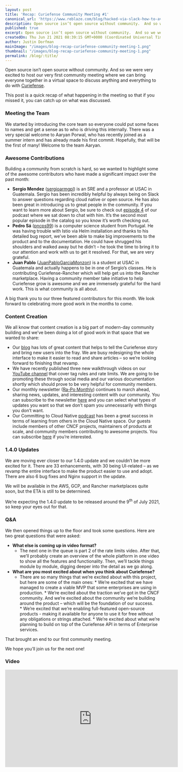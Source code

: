 ```yaml
---
layout: post
title: 'Recap: Curiefense Community Meeting #1'
canonical_url: 'https://www.reblaze.com/blog/hacked-via-slack-how-to-avoid-an-ea-style-breach/'
description: Open source isn’t open source without community.  And so we were very excited to host our very first community meeting where we can bring everyone together in a virtual space to discuss anything and everything to do with Curiefense.
published: true
excerpt: Open source isn’t open source without community.  And so we were very excited to host our very first community meeting where we can bring everyone together in a virtual space to discuss anything and everything to do with Curiefense.
createdOn: Thu Jun 21 2021 08:39:15 GMT+0000 (Coordinated Universal Time)
author: Justin Dorfman
mainImage: "/images/blog-recap-curiefense-community-meeting-1.png"
thumbnail: "/images/blog-recap-curiefense-community-meeting-1.png"
permalink: /blog/:title/
---
```


Open source isn’t open source without community.  And so we were very excited to host our very first community meeting where we can bring everyone together in a virtual space to discuss anything and everything to do with [Curiefense](https://www.curiefense.io/).

This post is a quick recap of what happening in the meeting so that if you missed it, you can catch up on what was discussed.

### Meeting the Team

We started by introducing the core team so everyone could put some faces to names and get a sense as to who is driving this internally.  There was a very special welcome to Aaryan Porwal, who has recently joined as a summer intern and has already made his first commit.  Hopefully, that will be the first of many!  Welcome to the team Aaryan.

### Awesome Contributions

Building a community from scratch is hard, so we wanted to highlight some of the awesome contributors who have made a significant impact over the past month:

* **Sergio Mendez** ([sergioarmgpl](https://github.com/sergioarmgpl)) is an SRE and a professor at USAC in Guatemala.  Sergio has been incredibly helpful by always being on Slack to answer questions regarding cloud native or open source.  He has also been great in introducing us to great people in the community.  If you want to learn more about Sergio, be sure to check out [episode 4](https://podcast.curiefense.io/4) of our podcast where we sat down to chat with him.  It’s the second most popular episode in the catalog so you know it’s worth checking out.
* **Pedro Sá** ([pncps99](https://github.com/pncps99)) is a computer science student from Portugal.  He was having trouble with Istio via Helm installation and thanks to his detailed bug report, we’ve been able to make big improvements to the product and to the documentation.  He could have shrugged his shoulders and walked away but he didn’t – he took the time to bring it to our attention and work with us to get it resolved.  For that, we are very grateful.
* **Juan Pablo** ([JuanPabloGarciaMonzon](https://github.com/JuanPabloGarciaMonzon)) is a student at USAC in Guatemala and actually happens to be in one of Sergio’s classes.  He is contributing Curiefense-Rancher which will help get us into the Rancher marketplace.  Having a community member take initiative to help Curiefense grow is awesome and we are immensely grateful for the hard work.  This is what community is all about.

A big thank you to our three featured contributors for this month.  We look forward to celebrating more good work in the months to come.

### Content Creation

We all know that content creation is a big part of modern-day community building and we’ve been doing a lot of good work in that space that we wanted to share:

* Our [blog](https://www.curiefense.io/blog) has lots of great content that helps to tell the Curiefense story and bring new users into the fray.  We are busy redesigning the whole interface to make it easier to read and share articles – so we’re looking forward to finishing that revamp.
* We have recently published three new walkthrough videos on our [YouTube channel](https://www.youtube.com/channel/UCG_XSaj_YX_26nD3Hvm_6OA) that cover tag rules and rate limits.  We are going to be promoting these through social media and our various documentation shortly which should prove to be very helpful for community members.
* Our monthly newsletter ([Ra-Po Monthly](https://us7.campaign-archive.com/home/?u=0f9080ebe705d62b70f41d9b8&id=092dabdcbc)) continues to march ahead, sharing news, updates, and interesting content with our community.  You can subscribe to the newsletter [here](https://curiefense.us7.list-manage.com/subscribe?u=0f9080ebe705d62b70f41d9b8&id=092dabdcbc) and you can select what types of updates you want so that we don’t spam you unnecessarily with things you don’t want.
* Our Committing to Cloud Native [podcast](https://podcast.curiefense.io/) has been a great success in terms of learning from others in the Cloud Native space.  Our guests include members of other CNCF projects, maintainers of products at scale, and community members contributing to awesome projects.  You can subscribe [here](https://podcast.curiefense.io/subscribe) if you’re interested.

### 1.4.0 Updates

We are moving ever closer to our 1.4.0 update and we couldn’t be more excited for it.  There are 33 enhancements, with 30 being UI-related – as we revamp the entire interface to make the product easier to use and adopt.  There are also 6 bug fixes and Nginx support in the update.

We will be available in the AWS, GCP, and Rancher marketplaces quite soon, but the ETA is still to be determined.

We’re expecting the 1.4.0 update to be released around the 9<sup>th</sup> of July 2021, so keep your eyes out for that.

### Q&A

We then opened things up to the floor and took some questions.  Here are two great questions that were asked:

* **What else is coming up in video format?**
  * The next one in the queue is part 2 of the rate limits video.  After that, we’ll probably create an overview of the whole platform in one video to show all the features and functionality.  Then, we’ll tackle things module by module, digging deeper into the detail as we go along.
* **What are you most excited about when you think about Curiefense?**
  * There are so many things that we’re excited about with this project, but here are some of the main ones:
        * We’re excited that we have managed to create a viable MVP that some enterprises are using in production.
        * We’re excited about the traction we’ve got in the CNCF community.  And we’re excited about the community we’re building around the product – which will be the foundation of our success.  
        * We’re excited that we’re enabling full-featured open-source products - making it available for anyone to use it for free without any obligations or strings attached.
        * We’re excited about what we’re planning to build on top of the Curiefense API in terms of Enterprise services.

That brought an end to our first community meeting.  

We hope you’ll join us for the next one!

### Video

<center>
<iframe width="560" height="315" src="https://www.youtube-nocookie.com/embed/MdcVStmgrHk" title="YouTube video player" frameborder="0" allow="accelerometer; autoplay; clipboard-write; encrypted-media; gyroscope; picture-in-picture" allowfullscreen></iframe>
</center>